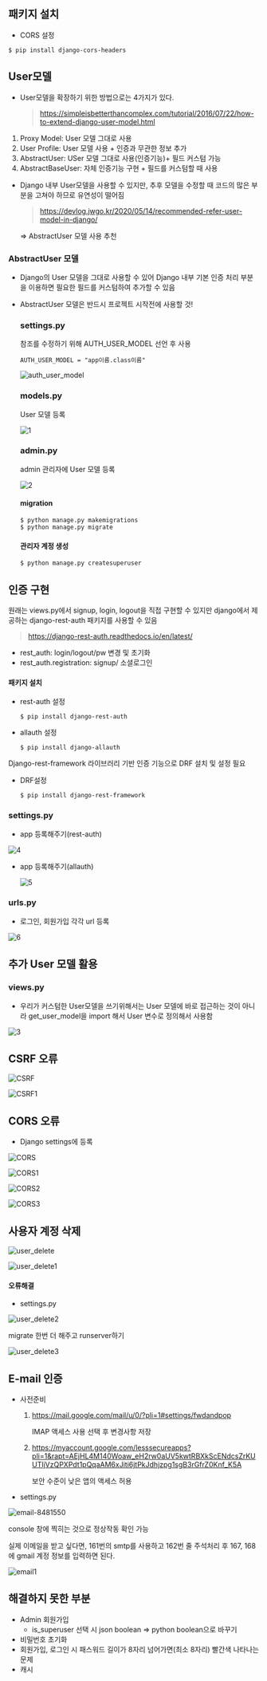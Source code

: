 ## 패키지 설치

- CORS 설정

```
$ pip install django-cors-headers
```

## User모델

- User모델을 확장하기 위한 방법으로는 4가지가 있다.

  > https://simpleisbetterthancomplex.com/tutorial/2016/07/22/how-to-extend-django-user-model.html

1. Proxy Model: User 모델 그대로 사용
2. User Profile: User 모델 사용 + 인증과 무관한 정보 추가
3. AbstractUser: USer 모델 그대로 사용(인증기능)+ 필드 커스텀 가능
4. AbstractBaseUser: 자체 인증기능 구현 + 필드를 커스텀할 때 사용



- Django 내부 User모델을 사용할 수 있지만, 추후 모델을 수정할 때 코드의 많은 부분을 고쳐야 하므로 유연성이 떨어짐

  >  https://devlog.jwgo.kr/2020/05/14/recommended-refer-user-model-in-django/

  =>  AbstractUser 모델 사용 추천

  

### AbstractUser 모델

- Django의 User 모델을 그대로 사용할 수 있어 Django 내부 기본 인증 처리 부분을 이용하면 필요한 필드를  커스텀하여 추가할 수 있음

- AbstractUser 모델은 반드시 프로젝트 시작전에 사용할 것! 

  ### settings.py

  참조를 수정하기 위해  AUTH_USER_MODEL 선언 후 사용

  ```
  AUTH_USER_MODEL = "app이름.class이름"
  ```

  ![auth_user_model](auth_user_model.PNG)

  ### models.py

  User 모델 등록

  ![1](1.PNG)

  ### admin.py

  admin 관리자에 User 모델 등록

  ![2](2.PNG)

  

  #### migration

  ```
  $ python manage.py makemigrations
  $ python manage.py migrate
  ```
  
  
  
  #### 관리자 계정 생성
  
  ```
  $ python manage.py createsuperuser
  ```
  
  

## 인증 구현

원래는 views.py에서 signup, login, logout을 직접 구현할 수 있지만 django에서 제공하는 django-rest-auth 패키지를 사용할 수 있음

> https://django-rest-auth.readthedocs.io/en/latest/

- rest_auth: login/logout/pw 변경 및 초기화
- rest_auth.registration: signup/ 소셜로그인



#### 패키지 설치

- rest-auth 설정

  ````
  $ pip install django-rest-auth
  ````

- allauth 설정

  ```
  $ pip install django-allauth
  ```

Django-rest-framework 라이브러리 기반 인증 기능으로 DRF 설치 및 설정 필요

- DRF설정

  ```
  $ pip install django-rest-framework
  ```



### settings.py

- app 등록해주기(rest-auth)

![4](4.PNG)

- app 등록해주기(allauth) 

  ![5](5.PNG)

### urls.py

- 로그인, 회원가입 각각 url 등록

![6](6.PNG)



## 추가 User 모델 활용

### views.py

- 우리가 커스텀한 User모델을 쓰기위해서는 User 모델에 바로 접근하는 것이 아니라 get_user_model을 import 해서 User 변수로 정의해서 사용함 

![3](3.PNG)



## CSRF 오류

![CSRF](CSRF.PNG)

![CSRF1](CSRF1.PNG)



## CORS 오류

- Django settings에 등록

![CORS](CORS.PNG)

![CORS1](CORS1.PNG)

![CORS2](CORS2.PNG)

![CORS3](CORS3.PNG)



## 사용자 계정 삭제 

![user_delete](user_delete.png)

![user_delete1](user_delete1.png)



#### 오류해결

- settings.py

![user_delete2](user_delete2.png)

migrate 한번 더 해주고 runserver하기

![user_delete3](user_delete3.png)



## E-mail 인증

- 사전준비

  1. https://mail.google.com/mail/u/0/?pli=1#settings/fwdandpop

     IMAP 액세스 사용 선택 후 변경사항 저장

  2. https://myaccount.google.com/lesssecureapps?pli=1&rapt=AEjHL4M140Woaw_eH2rw0aUV5kwtRBXkScENdcsZrKUUTljVzQPXPdt1pQqaAM6xJiti6jtPkJdhjzpg1sgB3rGfrZ0Knf_K5A

     보안 수준이 낮은 앱의 액세스 허용

     

- settings.py

![email-8481550](email-8481550.png)

console 창에 찍히는 것으로 정상작동 확인 가능

실제 이메일을 받고 싶다면, 161번의 smtp를 사용하고 162번 줄 주석처리 후 167, 168에 gmail 계정 정보를 입력하면 된다.

![email1](email1.png)



## 해결하지 못한 부분

- Admin 회원가입
  - is_superuser 선택 시  json boolean => python boolean으로 바꾸기
- 비밀번호 초기화
- 회원가입, 로그인 시 패스워드 길이가 8자리 넘어가면(최소 8자리) 빨간색 나타나는 문제
- 캐시

